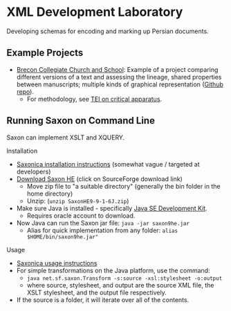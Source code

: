 # XML Development Laboratory

Developing schemas for encoding and marking up Persian documents.



## Example Projects

- [Brecon Collegiate Church and School](http://brecon.newtfire.org/): Example of a project comparing different versions of a text and assessing the lineage, shared properties between manuscripts; multiple kinds of graphical representation ([Github repo](https://github.com/haggis78/BreconChurch)).
  - For methodology, see [TEI on critical apparatus](https://tei-c.org/Vault/P5/3.6.0/doc/tei-p5-doc/en/html/TC.html).


## Running Saxon on Command Line

Saxon can implement XSLT and XQUERY.

Installation
- [Saxonica installation instructions](http://www.saxonica.com/documentation/index.html#!about/installationjava/installingjava) (somewhat vague / targeted at developers)
- [Download Saxon HE](http://saxonica.com/products/products.xml) (click on SourceForge download link)
  - Move zip file to "a suitable directory" (generally the bin folder in the home directory)
  - Unzip: (`unzip SaxonHE9-9-1-6J.zip`)
- Make sure Java is installed - specifically [Java SE Development Kit](https://www.oracle.com/technetwork/java/javase/downloads/jdk8-downloads-2133151.html).
  - Requires oracle account to download.
- Now Java can run the Saxon jar file: `java -jar saxon9he.jar`
  - Alias for quick implementation from any folder:  `alias $HOME/bin/saxon9he.jar"`

Usage
- [Saxonica usage instructions](http://saxonica.com/documentation/index.html#!using-xsl/commandline)
- For simple transformations on the Java platform, use the command:
  - `java net.sf.saxon.Transform -s:source -xsl:stylesheet -o:output`
  - where source, stylesheet, and output are the source XML file, the XSLT stylesheet, and the output file respectively.
- If the source is a folder, it will iterate over all of the contents.
